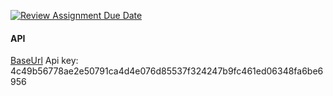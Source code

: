 [![Review Assignment Due Date](https://classroom.github.com/assets/deadline-readme-button-24ddc0f5d75046c5622901739e7c5dd533143b0c8e959d652212380cedb1ea36.svg)](https://classroom.github.com/a/rBfB12PE)


#### API
[BaseUrl](https://api.ambeedata.com)
Api key: 4c49b56778ae2e50791ca4d4e076d85537f324247b9fc461ed06348fa6be6956